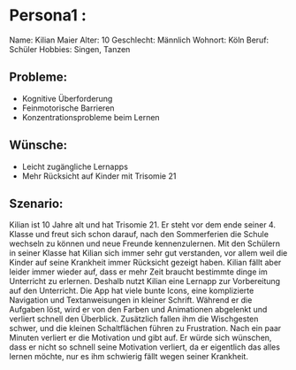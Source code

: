 # Persona1 :
Name: Kilian Maier
Alter: 10
Geschlecht: Männlich
Wohnort: Köln
Beruf: Schüler
Hobbies: Singen, Tanzen
## Probleme:
- Kognitive Überforderung
- Feinmotorische Barrieren
- Konzentrationsprobleme beim Lernen
## Wünsche:
- Leicht zugängliche Lernapps
- Mehr Rücksicht auf Kinder mit Trisomie 21

## Szenario:
Kilian ist 10 Jahre alt und hat Trisomie 21. Er steht vor dem ende seiner 4. Klasse und freut sich schon darauf, nach den Sommerferien die Schule wechseln zu können und neue Freunde kennenzulernen. Mit den Schülern in seiner Klasse hat Kilian sich immer sehr gut verstanden, vor allem weil die Kinder auf seine Krankheit immer Rücksicht gezeigt haben. Kilian fällt aber leider immer wieder auf, dass er mehr Zeit braucht bestimmte dinge im Unterricht zu erlernen. Deshalb nutzt Kilian eine Lernapp zur Vorbereitung auf den Unterricht. Die App hat viele bunte Icons, eine komplizierte Navigation und Textanweisungen in kleiner Schrift. Während er die Aufgaben löst, wird er von den Farben und Animationen abgelenkt und verliert schnell den Überblick. Zusätzlich fallen ihm die Wischgesten schwer, und die kleinen Schaltflächen führen zu Frustration. Nach ein paar Minuten verliert er die Motivation und gibt auf. Er würde sich wünschen, dass er nicht so schnell seine Motivation verliert, da er eigentlich das alles lernen möchte, nur es ihm schwierig fällt wegen seiner Krankheit.
